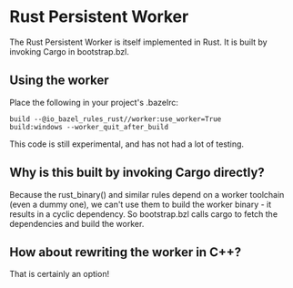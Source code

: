 # Rust Persistent Worker

The Rust Persistent Worker is itself implemented in Rust. It is built by invoking Cargo in bootstrap.bzl.

## Using the worker

Place the following in your project's .bazelrc:

```
build --@io_bazel_rules_rust//worker:use_worker=True
build:windows --worker_quit_after_build
```

This code is still experimental, and has not had a lot of testing.

## Why is this built by invoking Cargo directly?

Because the rust_binary() and similar rules depend on a worker toolchain (even a dummy one), we can't
use them to build the worker binary - it results in a cyclic dependency. So bootstrap.bzl calls
cargo to fetch the dependencies and build the worker.

## How about rewriting the worker in C++?

That is certainly an option!
